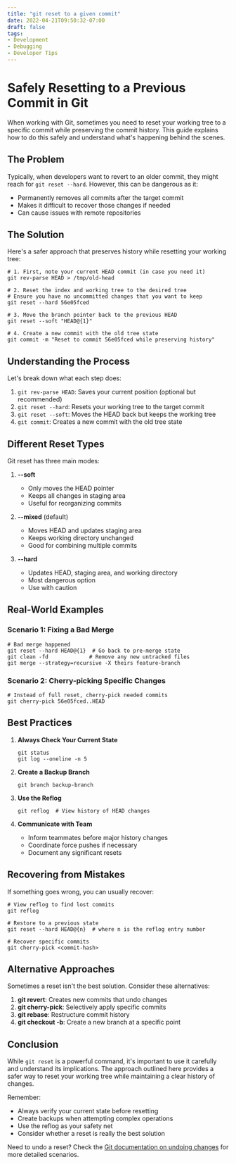 ```yaml
---
title: "git reset to a given commit"
date: 2022-04-21T09:50:32-07:00
draft: false
tags:
- Development
- Debugging
- Developer Tips
---
```


# Safely Resetting to a Previous Commit in Git

When working with Git, sometimes you need to reset your working tree to a specific commit while preserving the commit history. This guide explains how to do this safely and understand what's happening behind the scenes.

## The Problem

Typically, when developers want to revert to an older commit, they might reach for `git reset --hard`. However, this can be dangerous as it:
- Permanently removes all commits after the target commit
- Makes it difficult to recover those changes if needed
- Can cause issues with remote repositories

## The Solution

Here's a safer approach that preserves history while resetting your working tree:

```shell
# 1. First, note your current HEAD commit (in case you need it)
git rev-parse HEAD > /tmp/old-head

# 2. Reset the index and working tree to the desired tree
# Ensure you have no uncommitted changes that you want to keep
git reset --hard 56e05fced

# 3. Move the branch pointer back to the previous HEAD
git reset --soft "HEAD@{1}"

# 4. Create a new commit with the old tree state
git commit -m "Reset to commit 56e05fced while preserving history"
```

## Understanding the Process

Let's break down what each step does:

1. `git rev-parse HEAD`: Saves your current position (optional but recommended)
2. `git reset --hard`: Resets your working tree to the target commit
3. `git reset --soft`: Moves the HEAD back but keeps the working tree
4. `git commit`: Creates a new commit with the old tree state

## Different Reset Types

Git reset has three main modes:

1. **--soft**
   - Only moves the HEAD pointer
   - Keeps all changes in staging area
   - Useful for reorganizing commits

2. **--mixed** (default)
   - Moves HEAD and updates staging area
   - Keeps working directory unchanged
   - Good for combining multiple commits

3. **--hard**
   - Updates HEAD, staging area, and working directory
   - Most dangerous option
   - Use with caution

## Real-World Examples

### Scenario 1: Fixing a Bad Merge

```shell
# Bad merge happened
git reset --hard HEAD@{1}  # Go back to pre-merge state
git clean -fd             # Remove any new untracked files
git merge --strategy=recursive -X theirs feature-branch
```

### Scenario 2: Cherry-picking Specific Changes

```shell
# Instead of full reset, cherry-pick needed commits
git cherry-pick 56e05fced..HEAD
```

## Best Practices

1. **Always Check Your Current State**
   ```shell
   git status
   git log --oneline -n 5
   ```

2. **Create a Backup Branch**
   ```shell
   git branch backup-branch
   ```

3. **Use the Reflog**
   ```shell
   git reflog  # View history of HEAD changes
   ```

4. **Communicate with Team**
   - Inform teammates before major history changes
   - Coordinate force pushes if necessary
   - Document any significant resets

## Recovering from Mistakes

If something goes wrong, you can usually recover:

```shell
# View reflog to find lost commits
git reflog

# Restore to a previous state
git reset --hard HEAD@{n}  # where n is the reflog entry number

# Recover specific commits
git cherry-pick <commit-hash>
```

## Alternative Approaches

Sometimes a reset isn't the best solution. Consider these alternatives:

1. **git revert**: Creates new commits that undo changes
2. **git cherry-pick**: Selectively apply specific commits
3. **git rebase**: Restructure commit history
4. **git checkout -b**: Create a new branch at a specific point

## Conclusion

While `git reset` is a powerful command, it's important to use it carefully and understand its implications. The approach outlined here provides a safer way to reset your working tree while maintaining a clear history of changes.

Remember:
- Always verify your current state before resetting
- Create backups when attempting complex operations
- Use the reflog as your safety net
- Consider whether a reset is really the best solution

Need to undo a reset? Check the [Git documentation on undoing changes](https://git-scm.com/docs/git-reset#_examples) for more detailed scenarios.